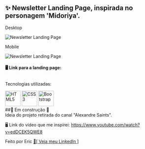 ## ✨ Newsletter Landing Page, inspirada no personagem 'Midoriya'. 

Desktop 

<img witdh="500" title="Newsletter Landing Page" src="https://user-images.githubusercontent.com/68076508/160880550-88f5c69d-2061-41ad-8074-940b8e547505.png">

Mobile

<img witdh="500" title="Newsletter Landing Page" src="https://user-images.githubusercontent.com/68076508/160880775-5e6c5f05-318a-4300-ace1-b4d65cba7c89.png">

#### 🖥 Link para a landing page: 

##

Tecnologias utilizadas: 

<div style="display: inline_block">
<img width="50" title="HTML5" src="https://cdn.jsdelivr.net/gh/devicons/devicon/icons/html5/html5-original.svg" />
<img width="50" title="CSS3" src="https://cdn.jsdelivr.net/gh/devicons/devicon/icons/css3/css3-original.svg" />
<img width="50" title="Bootstrap" src="https://cdn.jsdelivr.net/gh/devicons/devicon/icons/bootstrap/bootstrap-original.svg" />
</div>
  

  <div style='text-aling: center'>
##🚧 Em construção 🚧
  </div>
Ideia do projeto retirada do canal "Alexandre Saints". 

🖥 Link do vídeo que me inspirei: https://www.youtube.com/watch?v=edDCEK5QWE8



Feito por Eric <a href="https://www.linkedin.com/in/eric-macedo-9b47601b1/"> 🌌[ Veja meu LinkedIn ]</a>
